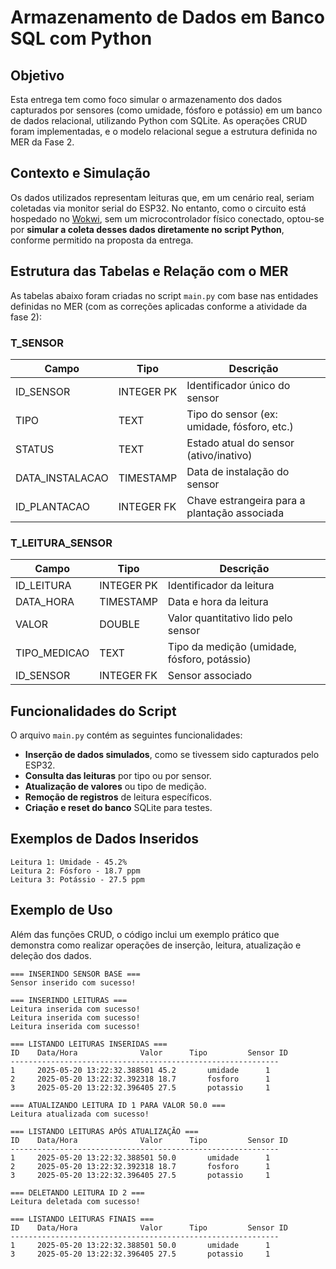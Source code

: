 # Armazenamento de Dados em Banco SQL com Python

## Objetivo

Esta entrega tem como foco simular o armazenamento dos dados capturados por sensores (como umidade, fósforo e potássio) em um banco de dados relacional, utilizando Python com SQLite. As operações CRUD foram implementadas, e o modelo relacional segue a estrutura definida no MER da Fase 2.


## Contexto e Simulação

Os dados utilizados representam leituras que, em um cenário real, seriam coletadas via monitor serial do ESP32. No entanto, como o circuito está hospedado no [Wokwi](https://wokwi.com/projects/431422752922568705), sem um microcontrolador físico conectado, optou-se por **simular a coleta desses dados diretamente no script Python**, conforme permitido na proposta da entrega.


## Estrutura das Tabelas e Relação com o MER

As tabelas abaixo foram criadas no script `main.py` com base nas entidades definidas no MER (com as correções aplicadas conforme a atividade da fase 2):

### T_SENSOR
| Campo              | Tipo         | Descrição                                      |
|-------------------|--------------|-----------------------------------------------|
| ID_SENSOR         | INTEGER PK   | Identificador único do sensor                 |
| TIPO              | TEXT         | Tipo do sensor (ex: umidade, fósforo, etc.)   |
| STATUS            | TEXT         | Estado atual do sensor (ativo/inativo)        |
| DATA_INSTALACAO   | TIMESTAMP    | Data de instalação do sensor                  |
| ID_PLANTACAO      | INTEGER FK   | Chave estrangeira para a plantação associada  |

### T_LEITURA_SENSOR
| Campo              | Tipo         | Descrição                                      |
|-------------------|--------------|-----------------------------------------------|
| ID_LEITURA        | INTEGER PK   | Identificador da leitura                      |
| DATA_HORA         | TIMESTAMP    | Data e hora da leitura                        |
| VALOR             | DOUBLE       | Valor quantitativo lido pelo sensor           |
| TIPO_MEDICAO      | TEXT         | Tipo da medição (umidade, fósforo, potássio)  |
| ID_SENSOR         | INTEGER FK   | Sensor associado                              |


## Funcionalidades do Script

O arquivo `main.py` contém as seguintes funcionalidades:

- **Inserção de dados simulados**, como se tivessem sido capturados pelo ESP32.
- **Consulta das leituras** por tipo ou por sensor.
- **Atualização de valores** ou tipo de medição.
- **Remoção de registros** de leitura específicos.
- **Criação e reset do banco** SQLite para testes.


## Exemplos de Dados Inseridos

```plaintext
Leitura 1: Umidade - 45.2%
Leitura 2: Fósforo - 18.7 ppm
Leitura 3: Potássio - 27.5 ppm
```

## Exemplo de Uso 

Além das funções CRUD, o código inclui um exemplo prático que demonstra como realizar operações de inserção, leitura, atualização e deleção dos dados.

```plaintext
=== INSERINDO SENSOR BASE ===
Sensor inserido com sucesso!

=== INSERINDO LEITURAS ===
Leitura inserida com sucesso!
Leitura inserida com sucesso!
Leitura inserida com sucesso!

=== LISTANDO LEITURAS INSERIDAS ===
ID    Data/Hora              Valor      Tipo         Sensor ID
------------------------------------------------------------
1     2025-05-20 13:22:32.388501 45.2       umidade      1
2     2025-05-20 13:22:32.392318 18.7       fosforo      1
3     2025-05-20 13:22:32.396405 27.5       potassio     1

=== ATUALIZANDO LEITURA ID 1 PARA VALOR 50.0 ===
Leitura atualizada com sucesso!

=== LISTANDO LEITURAS APÓS ATUALIZAÇÃO ===
ID    Data/Hora              Valor      Tipo         Sensor ID
------------------------------------------------------------
1     2025-05-20 13:22:32.388501 50.0       umidade      1
2     2025-05-20 13:22:32.392318 18.7       fosforo      1
3     2025-05-20 13:22:32.396405 27.5       potassio     1

=== DELETANDO LEITURA ID 2 ===
Leitura deletada com sucesso!

=== LISTANDO LEITURAS FINAIS ===
ID    Data/Hora              Valor      Tipo         Sensor ID
------------------------------------------------------------
1     2025-05-20 13:22:32.388501 50.0       umidade      1
3     2025-05-20 13:22:32.396405 27.5       potassio     1

```

